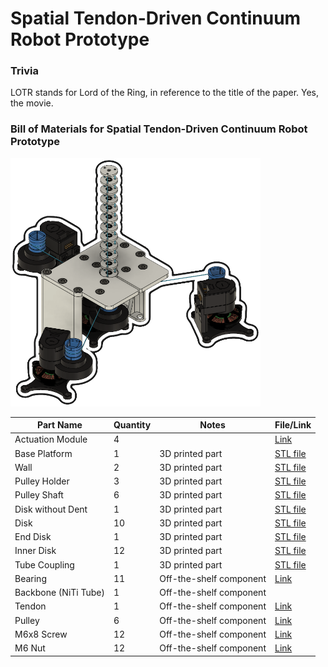 # Spatial Tendon-Driven Continuum Robot Prototype


### Trivia

LOTR stands for Lord of the Ring, in reference to the title of the paper. Yes, the movie.

### Bill of Materials for Spatial Tendon-Driven Continuum Robot Prototype


<img src="images/TDCR-spatial_catchy_image.png" alt="catchy overview" width="400"/>


| Part Name            | Quantity | Notes                   | File/Link                                                                                            |  
|----------------------|---------|-------------------------|------------------------------------------------------------------------------------------------------|   
| Actuation Module     | 4       |                         | [Link](https://github.com/ContinuumRoboticsLab/OpenCR-Hardware/tree/main/mechanics/actuation_module) |
| Base Platform        | 1       | 3D printed part         | [STL file](stl_files/BasePlatform.stl)                                                                 |
| Wall                 | 2       | 3D printed part         | [STL file](stl_files/BasePlatform_wall.stl)                                                                |
| Pulley Holder        | 3       | 3D printed part         | [STL file](stl_files/BasePlatform_PullyHolder.stl)                                                               |
| Pulley Shaft         | 6       | 3D printed part         | [STL file](stl_files/BasePlatform_PulleyShaft.stl)                                                                   |
| Disk without Dent    | 1       | 3D printed part         | [STL file](stl_files/FSD_20mm_bearing_withoutDent.stl)                                               |
| Disk                 | 10      | 3D printed part         | [STL file](stl_files/FSD_20mm_bearing.stl)                              |
| End Disk             | 1       | 3D printed part         | [STL file](stl_files/FSDzero_20mm.stl)                              |
| Inner Disk           | 12      | 3D printed part         | [STL file](stl_files/FSD_bearing_inner.stl)                                                            |
| Tube Coupling        | 1       | 3D printed part         | [STL file](stl_files/Tube_coppling_1mm.stl)                                                            |
| Bearing              | 11      | Off-the-shelf component | [Link](https://www.mcmaster.com/57155K438/)                                                          |
| Backbone (NiTi Tube) | 1       | Off-the-shelf component |                                                                                                      |
| Tendon               | 1       | Off-the-shelf component | [Link](https://www.mcmaster.com/9442T4/)                                                             |
| Pulley               | 6       | Off-the-shelf component | [Link](https://www.amazon.ca/V623ZZ-Groove-Bearing-Carbon-3x12x4mm/dp/B07CV8CW1F)                    |
| M6x8 Screw           | 12      | Off-the-shelf component | [Link](https://www.mcmaster.com/93070A139/)                                                          |
| M6 Nut               | 12      | Off-the-shelf component | [Link](https://www.mcmaster.com/90593A005/)                                                          |
